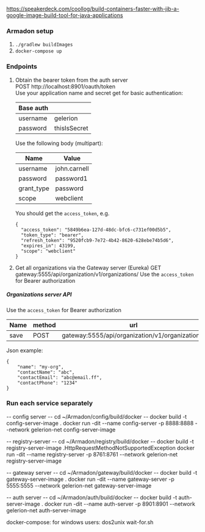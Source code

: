 https://speakerdeck.com/coollog/build-containers-faster-with-jib-a-google-image-build-tool-for-java-applications

### Armadon setup  
1. `./gradlew buildImages`  
2. `docker-compose up`

### Endpoints
1.  Obtain the bearer token from the auth server  
    POST http://localhost:8901/oauth/token  
    Use your application name and secret get for basic authentication:
      
    | Base auth     |               | 
    | ------------- |---------------|
    | username      | gelerion      | 
    | password      | thisIsSecret  |
    
    Use the following body (multipart):  
    
    | Name          | Value         | 
    | ------------- |-------------  |
    | username      | john.carnell  |
    | password      | password1     |
    | grant_type    | password      |
    | scope         | webclient     |
    
    You should get the `access_token`, e.g.
    ```
    {
      "access_token": "5849b6ea-127d-48dc-bfc6-c731ef00d5b5",
      "token_type": "bearer",
      "refresh_token": "9520fcb9-7e72-4b42-8620-628ebe74b5d6",
      "expires_in": 43199,
      "scope": "webclient"
    }
    ```
    
2. Get all organizations via the Gateway server (Eureka)
   GET gateway:5555/api/organization/v1/organizations/
   Use the `access_token` for Bearer authorization
   
##### Organizations server API
Use the `access_token` for Bearer authorization

| Name          | method      | url                                             |
| ------------- |-------------|-------------------------------------------------|
| save          | POST        | gateway:5555/api/organization/v1/organizations/ |

Json example:
```
{
	"name": "my-org",
	"contactName": "abc",
	"contactEmail": "abc@email.ff",
	"contactPhone": "1234"
}
```


### Run each service separately
-- config server
-- cd ~/Armadon/config/build/docker
 -- docker build -t config-server-image .
docker run -dit --name config-server -p 8888:8888 --network gelerion-net config-server-image

-- registry-server
-- cd ~/Armadon/registry/build/docker
 -- docker build -t registry-server-image .HttpRequestMethodNotSupportedException
docker run -dit --name registry-server -p 8761:8761 --network gelerion-net registry-server-image

-- gateway server
-- cd ~/Armadon/gateway/build/docker
 -- docker build -t gateway-server-image .
docker run -dit --name gateway-server -p 5555:5555 --network gelerion-net gateway-server-image

-- auth server
-- cd ~/Armadon/auth/build/docker
  -- docker build -t auth-server-image .
docker run -dit --name auth-server -p 8901:8901 --network gelerion-net auth-server-image

docker-compose:
    for windows users: dos2unix wait-for.sh